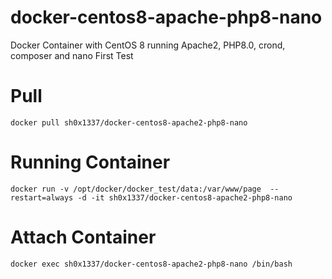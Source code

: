 # docker-centos8-apache-php8-nano
Docker Container with CentOS 8 running Apache2, PHP8.0, crond, composer and nano
First Test
# Pull

```
docker pull sh0x1337/docker-centos8-apache2-php8-nano
```

# Running Container

```
docker run -v /opt/docker/docker_test/data:/var/www/page  --restart=always -d -it sh0x1337/docker-centos8-apache2-php8-nano
```

# Attach Container

```
docker exec sh0x1337/docker-centos8-apache2-php8-nano /bin/bash

